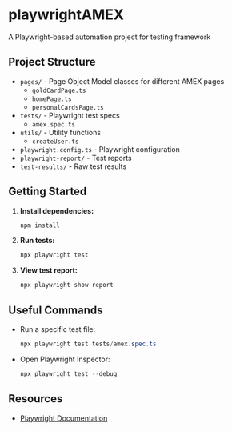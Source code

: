 # playwrightAMEX

A Playwright-based automation project for testing framework

## Project Structure

- `pages/` - Page Object Model classes for different AMEX pages
  - `goldCardPage.ts`
  - `homePage.ts`
  - `personalCardsPage.ts`
- `tests/` - Playwright test specs
  - `amex.spec.ts`
- `utils/` - Utility functions
  - `createUser.ts`
- `playwright.config.ts` - Playwright configuration
- `playwright-report/` - Test reports
- `test-results/` - Raw test results

## Getting Started

1. **Install dependencies:**
   ```powershell
   npm install
   ```

2. **Run tests:**
   ```powershell
   npx playwright test
   ```

3. **View test report:**
   ```powershell
   npx playwright show-report
   ```

## Useful Commands

- Run a specific test file:
  ```powershell
  npx playwright test tests/amex.spec.ts
  ```
- Open Playwright Inspector:
  ```powershell
  npx playwright test --debug
  ```

## Resources

- [Playwright Documentation](https://playwright.dev/)
